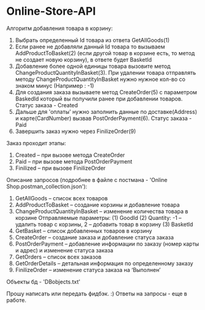 # Online-Store-API 

Алгоритм добавления товара в корзину:
1) Выбрать определенный Id товара из ответа GetAllGoods(1)
2) Если ранее не добавляли данный Id товара то вызываем AddProductToBasket(2) (если другой товар в корзине есть, то метод не создает новую корзину), в ответе будет BasketId
3) Добавление более одной единицы товара вызовите метод ChangeProductQuantityInBasket(3). При удалении товара отправлять методу ChangeProductQuantityInBasket нужно нужное кол-во со знаком минус (Например : -1)
4) Для создания заказа вызываете метод CreateOrder(5) с параметром BaskedId который вы получили ранее при добавлении товаров. Статус заказа - Created
5) Дальше для 'оплаты' нужно заполнить данные по доставке(Address) и карте(CardNumber) вызвав PostOrderPayment(6). Статус заказа - Paid
6) Завершить заказ нужно через FinilizeOrder(9)

Заказ проходит этапы:
1) Created – при вызове метода CreateOrder
2) Paid – при вызове метода PostOrderPayment
3) Finilized – при вызове FinilizeOrder

Описание запросов (подробнее в файле с постмана - 'Online Shop.postman_collection.json'):
1) GetAllGoods – список всех товаров
2) AddProductToBasket – создание корзины и добавление товара
3) ChangeProductQuantityInBasket – изменение количества товара в корзине
	Отправляемые параметры:
	(1) GoodId
        (2) Quantity: -1 – удалить товар с корзины, 2 – добавить товар в корзину
	(3) BasketId
4) GetBasket – список добавленных товаров в корзину
5) CreateOrder – создание заказа и добавление статуса заказа
6) PostOrderPayment – добавление информации по заказу (номер карты и адрес) и изменение статуса заказа
7) GetOrders – список всех заказов
8) GetOrderDetails – детальная информация по определенному заказу
9) FinilizeOrder – изменение статуса заказа на ‘Выполнен’

Объекты бд - 'DBobjects.txt' 

Прошу написать или передать фидбэк. :)
Ответы на запросы - еще в работе.
